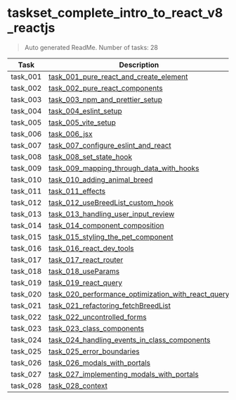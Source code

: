 # taskset_complete_intro_to_react_v8_reactjs

> Auto generated ReadMe. Number of tasks: 28

| Task     | Description                                                                                                                                         |
|----------|-----------------------------------------------------------------------------------------------------------------------------------------------------|
| task_001 | [task_001_pure_react_and_create_element](taskset_complete_intro_to_react_v8_reactjs/task_001_pure_react_and_create_element)                         |
| task_002 | [task_002_pure_react_components](taskset_complete_intro_to_react_v8_reactjs/task_002_pure_react_components)                                         |
| task_003 | [task_003_npm_and_prettier_setup](taskset_complete_intro_to_react_v8_reactjs/task_003_npm_and_prettier_setup)                                       |
| task_004 | [task_004_eslint_setup](taskset_complete_intro_to_react_v8_reactjs/task_004_eslint_setup)                                                           |
| task_005 | [task_005_vite_setup](taskset_complete_intro_to_react_v8_reactjs/task_005_vite_setup)                                                               |
| task_006 | [task_006_jsx](taskset_complete_intro_to_react_v8_reactjs/task_006_jsx)                                                                             |
| task_007 | [task_007_configure_eslint_and_react](taskset_complete_intro_to_react_v8_reactjs/task_007_configure_eslint_and_react)                               |
| task_008 | [task_008_set_state_hook](taskset_complete_intro_to_react_v8_reactjs/task_008_set_state_hook)                                                       |
| task_009 | [task_009_mapping_through_data_with_hooks](taskset_complete_intro_to_react_v8_reactjs/task_009_mapping_through_data_with_hooks)                     |
| task_010 | [task_010_adding_animal_breed](taskset_complete_intro_to_react_v8_reactjs/task_010_adding_animal_breed)                                             |
| task_011 | [task_011_effects](taskset_complete_intro_to_react_v8_reactjs/task_011_effects)                                                                     |
| task_012 | [task_012_useBreedList_custom_hook](taskset_complete_intro_to_react_v8_reactjs/task_012_useBreedList_custom_hook)                                   |
| task_013 | [task_013_handling_user_input_review](taskset_complete_intro_to_react_v8_reactjs/task_013_handling_user_input_review)                               |
| task_014 | [task_014_component_composition](taskset_complete_intro_to_react_v8_reactjs/task_014_component_composition)                                         |
| task_015 | [task_015_styling_the_pet_component](taskset_complete_intro_to_react_v8_reactjs/task_015_styling_the_pet_component)                                 |
| task_016 | [task_016_react_dev_tools](taskset_complete_intro_to_react_v8_reactjs/task_016_react_dev_tools)                                                     |
| task_017 | [task_017_react_router](taskset_complete_intro_to_react_v8_reactjs/task_017_react_router)                                                           |
| task_018 | [task_018_useParams](taskset_complete_intro_to_react_v8_reactjs/task_018_useParams)                                                                 |
| task_019 | [task_019_react_query](taskset_complete_intro_to_react_v8_reactjs/task_019_react_query)                                                             |
| task_020 | [task_020_performance_optimization_with_react_query](taskset_complete_intro_to_react_v8_reactjs/task_020_performance_optimization_with_react_query) |
| task_021 | [task_021_refactoring_fetchBreedList](taskset_complete_intro_to_react_v8_reactjs/task_021_refactoring_fetchBreedList)                               |
| task_022 | [task_022_uncontrolled_forms](taskset_complete_intro_to_react_v8_reactjs/task_022_uncontrolled_forms)                                               |
| task_023 | [task_023_class_components](taskset_complete_intro_to_react_v8_reactjs/task_023_class_components)                                                   |
| task_024 | [task_024_handling_events_in_class_components](taskset_complete_intro_to_react_v8_reactjs/task_024_handling_events_in_class_components)             |
| task_025 | [task_025_error_boundaries](taskset_complete_intro_to_react_v8_reactjs/task_025_error_boundaries)                                                   |
| task_026 | [task_026_modals_with_portals](taskset_complete_intro_to_react_v8_reactjs/task_026_modals_with_portals)                                             |
| task_027 | [task_027_implementing_modals_with_portals](taskset_complete_intro_to_react_v8_reactjs/task_027_implementing_modals_with_portals)                   |
| task_028 | [task_028_context](taskset_complete_intro_to_react_v8_reactjs/task_028_context)                                                                     |
